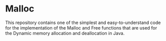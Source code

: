 # Malloc

This repository contains one of the simplest and easy-to-understand code for the implementation of the Malloc and Free functions that are used for the Dynamic memory allocation and deallocation in Java.

